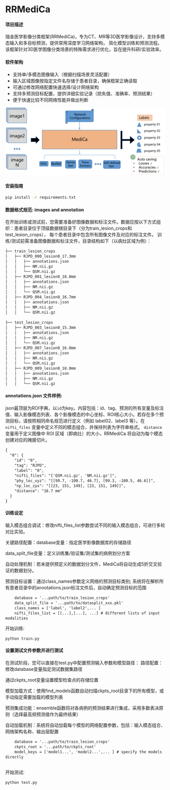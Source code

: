 # RRMediCa
#### 项目描述
瑞金医学影像分类框架(RRMediCa)，专为CT、MR等3D医学影像设计，支持多模态输入和多目标预测，提供常用深度学习网络架构，
简化模型训练和预测流程。该框架针对3D医学图像分类场景的特殊需求进行优化，旨在提升科研/实验效率。

#### 软件架构
- 支持单/多模态图像输入（根据扫描场景灵活配置）
- 输入区域图像按指定文件名存储于患者目录，确保框架正确读取
- 可通过修改网络配置快速选择/设计网络架构
- 支持多预测目标配置，提供详细实验记录（损失值、准确率、预测结果）
- 便于快速比较不同网络性能并做出判断

![框架示意图](./images/MediCa.png)

#### 安装指南

```bash
pip install -r requirements.txt
```

#### 数据格式规范: images and annotation
在开始训练或测试前，您需要准备好图像数据和标注文件。数据应按以下方式组织：患者目录位于顶级数据根目录下（分为train_lesion_crops和test_lesion_crops），
每个患者目录中包含所有图像文件及对应的标注文件。
训练/测试前需准备图像数据和标注文件，目录结构如下（以病灶区域为例）：
```commandline
├── train_lesion_crops
│   ├── RJPD_000_lesion0_17.3mm
│   │   ├── annotations.json
│   │   ├── NM.nii.gz
│   │   └── QSM.nii.gz
│   ├── RJPD_001_lesion0_18.0mm
│   │   ├── annotations.json
│   │   ├── NM.nii.gz
│   │   └── QSM.nii.gz
│   ├── RJPD_004_lesion0_16.7mm
│   │   ├── annotations.json
│   │   ├── NM.nii.gz
│   │   └── QSM.nii.gz

├── test_lesion_crops
│   ├── RJPD_003_lesion0_15.3mm
│   │   ├── annotations.json
│   │   ├── NM.nii.gz
│   │   └── QSM.nii.gz
│   ├── RJPD_007_lesion0_16.0mm
│   │   ├── annotations.json
│   │   ├── NM.nii.gz
│   │   └── QSM.nii.gz
│   ├── RJPD_009_lesion0_18.0mm
│   │   ├── annotations.json
│   │   ├── NM.nii.gz
│   │   └── QSM.nii.gz

```

#### annotations.json 文件样例: 
json最顶层为ROI字典，以`id`为key。内容包括：id、tag、预测的所有变量及标注值、输入影像模态列表、各个影像模态的中心坐标、ROI核心大小。若存在多个预测目标，请按照相同命名规范进行定义（例如 label02、label3 等）。在 `nifti_files` 变量中定义不同的模态组合，并保持列表为字符串格式。
`distance` 变量用于定义图像中 ROI 区域（即病灶）的大小，RRMediCa 将自动为每个模态创建对应的掩膜切片。
```commandline
{
  "0": {
    "id": "0",
    "tag": "RJPD",
    "label": "0",
    "nifti_files": "['QSM.nii.gz', 'NM.nii.gz']",
    "phy_loc_xyz": "[[99.7, -100.7, 46.7], [99.3, -100.5, 46.6]]",
    "np_loc_zyx": "[[23, 151, 149], [23, 151, 149]]",
    "distance": "16.7 mm"
  }
}
```
#### 训练设定
输入模态组合调试：修改nifti_files_list参数尝试不同的输入模态组合，可进行多轮对比实验。

关键路径配置：database变量：指定医学影像数据库的存储路径

data_split_file变量：定义训练集/验证集/测试集的病例划分方案

自动处理机制：若未提供预定义的数据划分文件，MediCa将自动生成5折交叉验证的数据划分。

预测目标设置：通过class_names参数定义网络的预测目标类别; 系统将在解析所有患者目录中的annotations.json标注文件后，自动确定预测目标的范围
```set up training path:
    database = '...path/to/train_lesion_crops'
    data_split_file = '...path/to/datasplit_xxx.pkl'
    class_names = ['label', 'label2',... ]
    nifti_files_list = [[...],[...], ...] # different lists of input modalities
```

开始训练:
```Start the training:
python train.py
```

#### 设置测试文件参数并进行测试
在测试阶段，您可以直接在test.py中配置预测输入参数和模型路径：
路径配置：修改database变量指定测试数据集路径

通过ckpts_root变量设置模型检查点的存储位置

模型加载方式：使用find_models函数自动扫描ckpts_root目录下的所有模型，或手动指定需要加载的模型列表

预测集成功能：ensemble函数将对各病例的预测结果进行集成，采用多数表决原则（选择最高频预测值作为最终结果）

自动加载机制：系统将自动加载每个模型的网络配置参数，包括：输入模态组合、网络架构名称、输出层配置
```set up testing path:
    database = '...path/to/train_lesion_crops'
    ckpts_root = '...path/to/ckpts_root'
    model_keys = ['model1...', 'model2...',... ] # specify the models directly
    
```
开始测试:
```Start the testing:
python test.py
```

